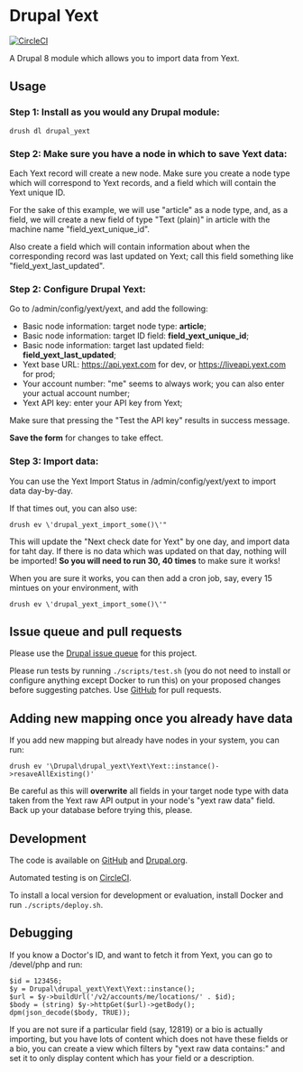 Drupal Yext
=====

[![CircleCI](https://circleci.com/gh/dcycle/drupal_yext.svg?style=svg)](https://circleci.com/gh/dcycle/drupal_yext)

A Drupal 8 module which allows you to import data from Yext.

Usage
-----

### Step 1: Install as you would any Drupal module:

    drush dl drupal_yext

### Step 2: Make sure you have a node in which to save Yext data:

Each Yext record will create a new node. Make sure you create a node type which will correspond to Yext records, and a field which will contain the Yext unique ID.

For the sake of this example, we will use "article" as a node type, and, as a field, we will create a new field of type "Text (plain)" in article with the machine name "field_yext_unique_id".

Also create a field which will contain information about when the corresponding record was last updated on Yext; call this field something like "field_yext_last_updated".

### Step 2: Configure Drupal Yext:

Go to /admin/config/yext/yext, and add the following:

* Basic node information: target node type: **article**;
* Basic node information: target ID field: **field_yext_unique_id**;
* Basic node information: target last updated field: **field_yext_last_updated**;
* Yext base URL: https://api.yext.com for dev, or https://liveapi.yext.com for prod;
* Your account number: "me" seems to always work; you can also enter your actual account number;
* Yext API key: enter your API key from Yext;

Make sure that pressing the "Test the API key" results in success message.

**Save the form** for changes to take effect.

### Step 3: Import data:

You can use the Yext Import Status in /admin/config/yext/yext to import data day-by-day.

If that times out, you can also use:

    drush ev \'drupal_yext_import_some()\'"

This will update the "Next check date for Yext" by one day, and import data for taht day. If there is no data which was updated on that day, nothing will be imported! **So you will need to run 30, 40 times** to make sure it works!

When you are sure it works, you can then add a cron job, say, every 15 mintues on your environment, with

    drush ev \'drupal_yext_import_some()\'"

Issue queue and pull requests
-----

Please use the [Drupal issue queue](https://www.drupal.org/project/issues/search/drupal_yext) for this project.

Please run tests by running `./scripts/test.sh` (you do not need to install or configure anything except Docker to run this) on your proposed changes before suggesting patches. Use [GitHub](https://github.com/dcycle/drupal_yext) for pull requests.

Adding new mapping once you already have data
-----

If you add new mapping but already have nodes in your system, you can run:

    drush ev '\Drupal\drupal_yext\Yext\Yext::instance()->resaveAllExisting()'

Be careful as this will **overwrite** all fields in your target node type with data taken from the Yext raw API output in your node's "yext raw data" field. Back up your database before trying this, please.

Development
-----

The code is available on [GitHub](https://github.com/dcycle/drupal_yext) and [Drupal.org](https://www.drupal.org/project/drupal_yext).

Automated testing is on [CircleCI](https://circleci.com/gh/dcycle/drupal_yext).

To install a local version for development or evaluation, install Docker and run `./scripts/deploy.sh`.

Debugging
-----

If you know a Doctor's ID, and want to fetch it from Yext, you can go to /devel/php and run:

    $id = 123456;
    $y = Drupal\drupal_yext\Yext\Yext::instance();
    $url = $y->buildUrl('/v2/accounts/me/locations/' . $id);
    $body = (string) $y->httpGet($url)->getBody();
    dpm(json_decode($body, TRUE));

If you are not sure if a particular field (say, 12819) or a bio is actually importing, but you have lots of content which does not have these fields or a bio, you can create a view which filters by "yext raw data contains:" and set it to only display content which has your field or a description.
